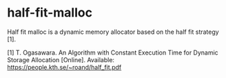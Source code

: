 # half-fit-malloc
Half fit malloc is a dynamic memory allocator based on the half fit strategy [1].

[1] T. Ogasawara. An Algorithm with Constant Execution Time for Dynamic Storage Allocation [Online]. Available: https://people.kth.se/~roand/half_fit.pdf
